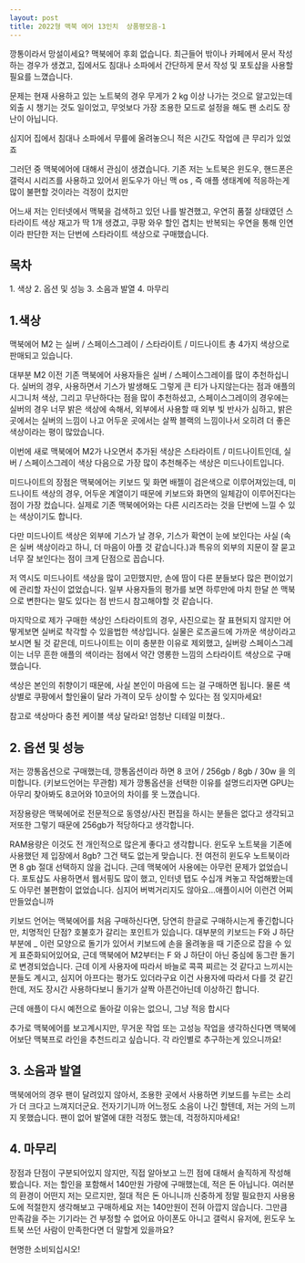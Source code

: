 ```yaml
---
layout: post
title: 2022형 맥북 에어 13인치  상품평모음-1
---
```



깡통이라서 망설이세요? 맥북에어 후회 없습니다.
최근들어 밖이나 카페에서 문서 작성하는 경우가 생겼고, 집에서도 침대나 소파에서 간단하게 문서 작성 및 포토샵을 사용할 필요를 느꼈습니다.

문제는 현재 사용하고 있는 노트북의 경우 무게가 2 kg 이상 나가는 것으로 알고있는데
외출 시 챙기는 것도 일이었고, 무엇보다 가장 조용한 모드로 설정을 해도 팬 소리도 장난이 아닙니다.

심지어 집에서 침대나 소파에서 무릎에 올려놓으니 적은 시간도 작업에 큰 무리가 있었죠

그러던 중 맥북에어에 대해서 관심이 생겼습니다.
기존 저는 노트북은 윈도우, 핸드폰은 갤럭시 시리즈를 사용하고 있어서 윈도우가 아닌 맥 os , 즉 애플 생태계에 적응하는게 많이 불편할 것이라는 걱정이 컸지만

어느새 저는 인터넷에서 맥북을 검색하고 있던 나를 발견했고, 우연히 품절 상태였던 스타라이트 색상 재고가 딱 1개 생겼고, 쿠팡 와우 할인 겹치는 반복되는 우연을 통해 인연이라 판단한 저는 단번에 스타라이트 색상으로 구매했습니다.

<h2>목차</h2>
1. 색상
2. 옵션 및 성능
3. 소음과 발열
4. 마무리



<h2>1.색상</h2>
맥북에어 M2 는 실버 / 스페이스그레이 / 스타라이트 / 미드나이트 총 4가지 색상으로 판매되고 있습니다.

대부분 M2 이전 기존 맥북에어 사용자들은 실버 / 스페이스그레이를 많이 추천하십니다.
실버의 경우, 사용하면서 기스가 발생해도 그렇게 큰 티가 나지않는다는 점과 애플의 시그니처 색상, 그리고 무난하다는 점을 많이 추천하셨고, 스페이스그레이의 경우에는 실버의 경우 너무 밝은 색상에 속해서, 외부에서 사용할 때 외부 빛 반사가 심하고, 밝은 곳에서는 실버의 느낌이 나고 어두운 곳에서는 살짝 블랙의 느낌이나서 오히려 더 좋은 색상이라는 평이 많았습니다.

이번에 새로 맥북에어 M2가 나오면서 추가된 색상은 스타라이트 / 미드나이트인데, 실버 / 스페이스그레이 색상 다음으로 가장 많이 추천해주는 색상은 미드나이트입니다.

미드나이트의 장점은 맥북에어는 키보드 및 화면 배젤이 검은색으로 이루어져있는데,
미드나이트 색상의 경우, 어두운 계열이기 때문에 키보드와 화면의 일체감이 이루어진다는 점이 가장 컸습니다. 실제로 기존 맥북에어와는 다른 시리즈라는 것을 단번에 느낄 수 있는 색상이기도 합니다.

다만 미드나이트 색상은 외부에 기스가 날 경우, 기스가 확연이 눈에 보인다는 사실
(속은 실버 색상이라고 하니, 더 마음이 아플 것 같습니다.)과 특유의 외부의 지문이 잘 묻고 너무 잘 보인다는 점이 크게 단점으로 꼽습니다.

저 역시도 미드나이트 색상을 많이 고민했지만, 손에 땀이 다른 분들보다 많은 편이었기에 관리할 자신이 없었습니다. 일부 사용자들의 평가를 보면 하루만에 마치 한달 쓴 맥북으로 변한다는 말도 있다는 점 반드시 참고해야할 것 같습니다.

마지막으로 제가 구매한 색상인 스타라이트의 경우, 사진으로는 잘 표현되지 않지만 어떻게보면 실버로 착각할 수 있을법한 색상입니다. 실물은 로즈골드에 가까운 색상이라고 보시면 될 것 같은데, 미드나이트는 이미 충분한 이유로 제외했고, 실버랑 스페이스그레이는 너무 흔한 애플의 색이라는 점에서 약간 영롱한 느낌의 스타라이트 색상으로 구매했습니다.

색상은 본인의 취향이기 때문에, 사실 본인이 마음에 드는 걸 구매하면 됩니다.
물론 색상별로 쿠팡에서 할인율이 달라 가격이 모두 상이할 수 있다는 점 잊지마세요!

참고로 색상마다 충전 케이블 색상 달라요! 엄청난 디테일 미쳤다..


<h2>2. 옵션 및 성능</h2>
저는 깡통옵션으로 구매했는데, 깡통옵션이라 하면 8 코어 / 256gb / 8gb / 30w 을 의미합니다. (키보드언어는 무관함)
제가 깡통옵션을 선택한 이유를 설명드리자면 GPU는 아무리 찾아봐도 8코어와 10코어의 차이를 못 느꼈습니다.

저장용량은 맥북에어로 전문적으로 동영상/사진 편집을 하시는 분들은 없다고 생각되고 저또한 그렇기 때문에 256gb가 적당하다고 생각합니다.

RAM용량은 이것도 전 개인적으로 많은게 좋다고 생각합니다. 윈도우 노트북을 기존에 사용했던 제 입장에서 8gb? 그건 택도 없는게 맞습니다. 전 여전히 윈도우 노트북이라면 8 gb 절대 선택하지 않을 겁니다.
근데 맥북에어 사용에는 아무런 문제가 없었습니다. 포토샵도 사용하면서 웹서핑도 많이 했고, 인터넷 탭도 수십개 켜놓고 작업해봤는데도 아무런 불편함이 없었습니다.
심지어 버벅거리지도 않아요…애플이시어 이런건 어찌 만들었습니까

키보드 언어는 맥북에어를 처음 구매하신다면, 당연히 한글로 구매하시는게 좋긴합니다만, 치명적인 단점? 호불호가 갈리는 포인트가 있습니다.
대부분의 키보드는 F와 J 하단 부분에 _ 이런 모양으로 돌기가 있어서 키보드에 손을 올려놓을 때 기준으로 잡을 수 있게 표준화되어있어요, 근데 맥북에어 M2부터는 F 와 J 하단이 아닌 중심에 동그란 돌기로 변경되었습니다. 근데 이게 사용자에 따라서 바늘로 콕콕 찌르는 것 같다고 느끼시는 분들도 계시고, 심지어 아프다는 평가도 있더라구요 이건 사용자에 따라서 다를 것 같긴한데, 저도 장시간 사용하다보니 돌기가 살짝 아픈건아닌데 이상하긴 합니다.

근데 애플이 다시 예전으로 돌아갈 이유는 없으니, 그냥 적응 합시다

추가로 맥북에어를 보고계시지만, 무거운 작업 또는 고성능 작업을 생각하신다면 맥북에어보단 맥북프로 라인을 추천드리고 싶습니다.
각 라인별로 추구하는게 있으니까요!

<h2>3. 소음과 발열</h2>
맥북에어의 경우 팬이 달려있지 않아서, 조용한 곳에서 사용하면 키보드를 누르는 소리가 더 크다고 느껴지더군요.
전자기기니까 어느정도 소음이 나긴 할텐데, 저는 거의 느끼지 못했습니다.
팬이 없어 발열에 대한 걱정도 했는데, 걱정하지마세요!



<h2>4. 마무리</h2>
장점과 단점이 구분되어있지 않지만, 직접 알아보고 느낀 점에 대해서 솔직하게 작성해봤습니다.
저는 할인을 포함해서 140만원 가량에 구매했는데, 적은 돈 아닙니다.
여러분의 환경이 어떤지 저는 모르지만, 절대 적은 돈 아니니까 신중하게 정말 필요한지 사용용도에 적절한지 생각해보고 구매하세요
저는 140만원이 전혀 아깝지 않습니다. 그만큼 만족감을 주는 기기라는 건 부정할 수 없어요
아이폰도 아니고 갤럭시 유저에, 윈도우 노트북 쓰던 사람이 만족한다면 더 말할게 있을까요?

현명한 소비되십시오!